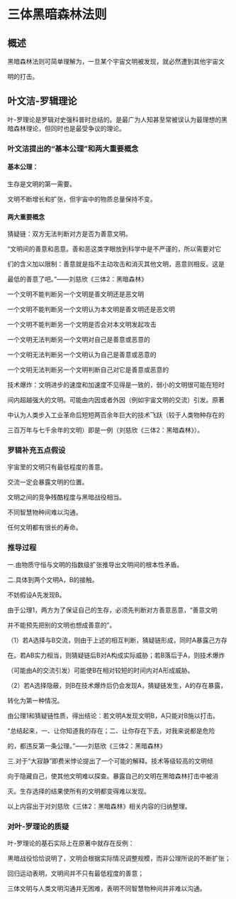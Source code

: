 # 三体黑暗森林法则

## 概述

黑暗森林法则可简单理解为，一旦某个宇宙文明被发现，就必然遭到其他宇宙文

明的打击。

## 叶文洁-罗辑理论

叶-罗理论是罗辑对史强科普时总结的。是最广为人知甚至常被误认为最理想的黑暗森林理论，但同时也是最受争议的理论。

### 叶文洁提出的“基本公理”和两大重要概念

#### 基本公理：

生存是文明的第一需要。

文明不断增长和扩张，但宇宙中的物质总量保持不变。

#### 两大重要概念

猜疑链：双方无法判断对方是否为善意文明。

“文明间的善意和恶意。善和恶这类字眼放到科学中是不严谨的，所以需要对它

们的含义加以限制：善意就是指不主动攻击和消灭其他文明，恶意则相反。这是

最低的善意了吧。”——刘慈欣《三体2：黑暗森林》

一个文明不能判断另一个文明是善文明还是恶文明

一个文明不能判断另一个文明认为本文明是善文明还是恶文明

一个文明不能判断另一个文明是否会对本文明发起攻击

一个文明无法判断另一个文明对自己是善意或恶意的

一个文明无法判断另一个文明认为自己是善意或恶意的

一个文明无法判断另一个文明判断自己对它是善意或恶意的


技术爆炸：文明进步的速度和加速度不见得是一致的，弱小的文明很可能在短时

间内超越强大的文明。可能由内因或者外因（例如宇宙文明的交流）引发。原著

中认为人类步入工业革命后短短两百余年巨大的技术飞跃（较于人类物种存在的

三百万年与七千余年的文明）即是一例（刘慈欣《三体2：黑暗森林》）。

### 罗辑补充五点假设

宇宙里的文明只有最低程度的善意。

交流一定会暴露文明的位置。

文明之间的竞争残酷程度与黑暗战役相当。

不同智慧物种间难以沟通。

任何文明都有很长的寿命。

### 推导过程

一.由物质守恒与文明的指数级扩张推导出文明间的根本性矛盾。

二.具体到两个文明A，B的接触。

不妨假设A先发现B。

由于公理1，两方为了保证自己的生存，必须先判断对方善意恶意，“善意文明

并不能预先把别的文明也想成善意的”。

（1）若A选择与B交流，则由于上述的相互判断，猜疑链形成，同时A暴露己方存

在。若AB实力相当，则猜疑链后B对A构成实际威胁；若B落后于A，则技术爆炸

（可能由A的交流引发）可能使B在相对较短的时间内对A形成威胁。

（2）若A选择隐蔽，则B在技术爆炸后仍会发现A，猜疑链发生，A的存在暴露，

转化为第一种情况。

由公理1和猜疑链性质，得出结论：若文明A发现文明B，A只能对B施以打击。

“总结起来，一、让你知道我的存在；二、让你存在下去，对我来说都是危险

的，都违反第一条公理。”——刘慈欣《三体2：黑暗森林》

三.对于“大寂静”即费米悖论提出了一个可能的解释。技术等级较高的文明倾

向于隐藏自己，使其他文明难以探查。暴露自己的文明在黑暗森林打击中被消

灭。生存选择的结果使所有的文明都变得难以发现。

以上内容出于对刘慈欣《三体2：黑暗森林》相关内容的归纳整理。

### 对叶-罗理论的质疑

叶-罗理论的基石实际上在原著中就存在反例：

黑暗战役恰恰说明了，文明会根据实际情况调整规模，而非公理所说的不断扩张；

回归运动表明，文明间并不只有最低程度的善意；

三体文明与人类文明沟通并无困难，表明不同智慧物种间并非难以沟通。
